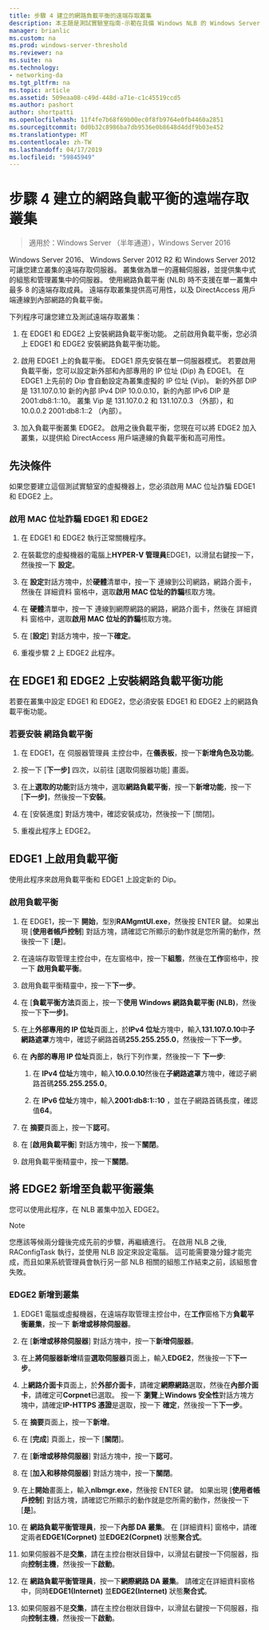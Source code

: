 ```yaml
---
title: 步驟 4 建立的網路負載平衡的遠端存取叢集
description: 本主題是測試實驗室指南-示範在具備 Windows NLB 的 Windows Server 2016 的叢集中的 DirectAccess 的一部分
manager: brianlic
ms.custom: na
ms.prod: windows-server-threshold
ms.reviewer: na
ms.suite: na
ms.technology:
- networking-da
ms.tgt_pltfrm: na
ms.topic: article
ms.assetid: 509eaa08-c49d-448d-a71e-c1c45519ccd5
ms.author: pashort
author: shortpatti
ms.openlocfilehash: 11f4fe7b68f69b00ec0f8fb9764e0fb4460a2851
ms.sourcegitcommit: 0d0b32c8986ba7db9536e0b8648d4ddf9b03e452
ms.translationtype: MT
ms.contentlocale: zh-TW
ms.lasthandoff: 04/17/2019
ms.locfileid: "59845949"
---
```

# <a name="step-4-create-the-network-load-balanced-remote-access-cluster"></a>步驟 4 建立的網路負載平衡的遠端存取叢集

>適用於：Windows Server （半年通道），Windows Server 2016

 Windows Server 2016、 Windows Server 2012 R2 和 Windows Server 2012 可讓您建立叢集的遠端存取伺服器。 叢集做為單一的邏輯伺服器，並提供集中式的組態和管理叢集中的伺服器。 使用網路負載平衡 (NLB) 時不支援在單一叢集中最多 8 的遠端存取成員。 遠端存取叢集提供高可用性，以及 DirectAccess 用戶端連線到內部網路的負載平衡。  
  
下列程序可讓您建立及測試遠端存取叢集：  
  
1. 在 EDGE1 和 EDGE2 上安裝網路負載平衡功能。 之前啟用負載平衡，您必須上 EDGE1 和 EDGE2 安裝網路負載平衡功能。
  
2. 啟用 EDGE1 上的負載平衡。 EDGE1 原先安裝在單一伺服器模式。 若要啟用負載平衡，您可以設定新外部和內部專用的 IP 位址 (Dip) 為 EDGE1。 在 EDGE1 上先前的 Dip 會自動設定為叢集虛擬的 IP 位址 (Vip)。 新的外部 DIP 是 131.107.0.10 新的內部 IPv4 DIP 10.0.0.10，新的內部 IPv6 DIP 是 2001:db8:1::10。 叢集 Vip 是 131.107.0.2 和 131.107.0.3 （外部），和 10.0.0.2 2001:db8:1::2 （內部）。
  
3. 加入負載平衡叢集 EDGE2。 啟用之後負載平衡，您現在可以將 EDGE2 加入叢集，以提供給 DirectAccess 用戶端連線的負載平衡和高可用性。

## <a name="prerequisites"></a>先決條件

如果您要建立這個測試實驗室的虛擬機器上，您必須啟用 MAC 位址詐騙 EDGE1 和 EDGE2 上。  
  
### <a name="enable-mac-address-spoofing-on-edge1-and-edge2"></a>啟用 MAC 位址詐騙 EDGE1 和 EDGE2  
  
1.  在 EDGE1 和 EDGE2 執行正常關機程序。  
  
2.  在裝載您的虛擬機器的電腦上**HYPER-V 管理員**EDGE1，以滑鼠右鍵按一下，然後按一下 **設定**。  
  
3.  在 **設定**對話方塊中，於**硬體**清單中，按一下 連線到公司網路，網路介面卡，然後在 詳細資料 窗格中，選取**啟用 MAC 位址的詐騙**核取方塊。  
  
4.  在 **硬體**清單中，按一下 連線到網際網路的網路，網路介面卡，然後在 詳細資料 窗格中，選取**啟用 MAC 位址的詐騙**核取方塊。  
  
5.  在 [**設定**] 對話方塊中，按一下**確定**。  
  
6.  重複步驟 2 上 EDGE2 此程序。  
  
## <a name="install-the-network-load-balancing-feature-on-edge1-and-edge2"></a>在 EDGE1 和 EDGE2 上安裝網路負載平衡功能  
若要在叢集中設定 EDGE1 和 EDGE2，您必須安裝 EDGE1 和 EDGE2 上的網路負載平衡功能。  
  
### <a name="to-install-network-load-balancing"></a>若要安裝 網路負載平衡  
  
1.  在 EDGE1，在 伺服器管理員 主控台中，在**儀表板**，按一下**新增角色及功能**。  
  
2.  按一下 [**下一步]** 四次，以前往 [選取伺服器功能] 畫面。  
  
3.  在上**選取的功能**對話方塊中，選取**網路負載平衡**，按一下**新增功能**，按一下 [**下一步]**，然後按一下**安裝**。  
  
4.  在 [安裝進度] 對話方塊中，確認安裝成功，然後按一下 [關閉]。  
  
5.  重複此程序上 EDGE2。  
  
## <a name="enable-load-balancing-on-edge1"></a>EDGE1 上啟用負載平衡  
使用此程序來啟用負載平衡和 EDGE1 上設定新的 Dip。  
  
### <a name="enable-load-balancing"></a>啟用負載平衡  
  
1.  在 EDGE1，按一下 **開始**，型別**RAMgmtUI.exe**，然後按 ENTER 鍵。 如果出現 [**使用者帳戶控制**] 對話方塊，請確認它所顯示的動作就是您所需的動作，然後按一下 [**是**]。  
  
2.  在遠端存取管理主控台中，在左窗格中，按一下**組態**，然後在**工作**窗格中，按一下 **啟用負載平衡**。  
  
3.  啟用負載平衡精靈中，按一下**下一步**。  
  
4.  在 [**負載平衡方法**頁面上，按一下**使用 Windows 網路負載平衡 (NLB)**，然後按一下**下一步]**。  
  
5.  在上**外部專用的 IP 位址**頁面上，於**IPv4 位址**方塊中，輸入**131.107.0.10**中**子網路遮罩**方塊中，確認子網路首碼**255.255.255.0**，然後按一下**下一步**。  
  
6.  在 **內部的專用 IP 位址**頁面上，執行下列作業，然後按一下 **下一步**:  
  
    1.  在  **IPv4 位址**方塊中，輸入**10.0.0.10**然後在**子網路遮罩**方塊中，確認子網路首碼**255.255.255.0**。  
  
    2.  在  **IPv6 位址**方塊中，輸入**2001:db8:1::10** ，並在子網路首碼長度，確認值**64**。  
  
7.  在 **摘要**頁面上，按一下**認可**。  
  
8.  在 [**啟用負載平衡**] 對話方塊中，按一下**關閉**。  
  
9. 啟用負載平衡精靈中，按一下**關閉**。  
  
## <a name="add-edge2-to-the-load-balanced-cluster"></a>將 EDGE2 新增至負載平衡叢集  
您可以使用此程序，在 NLB 叢集中加入 EDGE2。  
  
> [!NOTE]  
> 您應該等候兩分鐘後完成先前的步驟，再繼續進行。 在啟用 NLB 之後, RAConfigTask 執行，並使用 NLB 設定來設定電腦。 這可能需要幾分鐘才能完成，而且如果系統管理員會執行另一部 NLB 相關的組態工作結束之前，該組態會失敗。  
  
### <a name="add-edge2-to-the-cluster"></a>EDGE2 新增到叢集  
  
1.  EDGE1 電腦或虛擬機器，在遠端存取管理主控台中，在**工作**窗格下方**負載平衡叢集**，按一下 **新增或移除伺服器**。  
  
2.  在 [**新增或移除伺服器**] 對話方塊中，按一下**新增伺服器**。  
  
3.  在上**將伺服器新增**精靈**選取伺服器**頁面上，輸入**EDGE2**，然後按一下**下一步**。  
  
4.  上**網路介面卡**頁面上，於**外部介面卡**，請確定**網際網路**選取，然後在**內部介面卡**，請確定可**Corpnet**已選取。 按一下 **瀏覽**上**Windows 安全性**對話方塊方塊中，請確定**IP-HTTPS 憑證**是選取，按一下  **確定**，然後按一下**下一步**。  
  
5.  在 **摘要**頁面上，按一下**新增**。  
  
6.  在 [**完成**] 頁面上，按一下 [**關閉**]。  
  
7.  在 [**新增或移除伺服器**] 對話方塊中，按一下**認可**。  
  
8.  在 [**加入和移除伺服器**] 對話方塊中，按一下**關閉**。  
  
9. 在上**開始**畫面上，輸入**nlbmgr.exe**，然後按 ENTER 鍵。 如果出現 [**使用者帳戶控制**] 對話方塊，請確認它所顯示的動作就是您所需的動作，然後按一下 [**是**]。  
  
10. 在 **網路負載平衡管理員**，按一下**內部 DA 叢集**。 在 [詳細資料] 窗格中，請確定兩者**EDGE1(Corpnet)** 並**EDGE2(Corpnet)** 狀態**聚合式**。  
  
11. 如果伺服器不是**交集**，請在主控台樹狀目錄中，以滑鼠右鍵按一下伺服器，指向**控制主機**，然後按一下**啟動**。  
  
12. 在 **網路負載平衡管理員**，按一下**網際網路 DA 叢集**。 請確定在詳細資料窗格中，同時**EDGE1(Internet)** 並**EDGE2(Internet)** 狀態**聚合式**。  
  
13. 如果伺服器不是**交集**，請在主控台樹狀目錄中，以滑鼠右鍵按一下伺服器，指向**控制主機**，然後按一下**啟動**。
